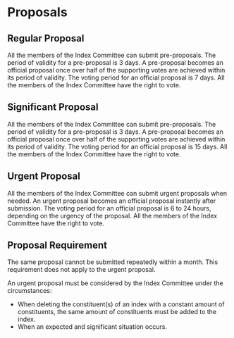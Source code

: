 # Proposals

## Regular Proposal

All the members of the Index Committee can submit pre-proposals. The period of validity for a pre-proposal is 3 days. A pre-proposal becomes an official proposal once over half of the supporting votes are achieved within its period of validity. The voting period for an official proposal is 7 days. All the members of the Index Committee have the right to vote.

## Significant Proposal

All the members of the Index Committee can submit pre-proposals. The period of validity for a pre-proposal is 3 days. A pre-proposal becomes an official proposal once over half of the supporting votes are achieved within its period of validity. The voting period for an official proposal is 15 days. All the members of the Index Committee have the right to vote.

## Urgent Proposal

All the members of the Index Committee can submit urgent proposals when needed. An urgent proposal becomes an official proposal instantly after submission. The voting period for an official proposal is 6 to 24 hours, depending on the urgency of the proposal. All the members of the Index Committee have the right to vote.

## Proposal Requirement

The same proposal cannot be submitted repeatedly within a month. This requirement does not apply to the urgent proposal.

An urgent proposal must be considered by the Index Committee under the circumstances:

* When deleting the constituent(s) of an index with a constant amount of constituents, the same amount of constituents must be added to the index.
* When an expected and significant situation occurs.
